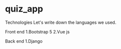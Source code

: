 # quiz_app


Technologies
Let's write down the languages we used. 

Front end
1.Bootstrap 5
2.Vue js

Back end
1.Django
